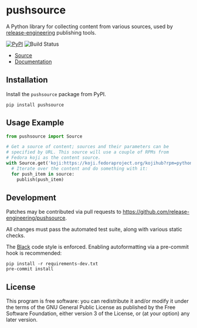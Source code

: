 pushsource
==========

A Python library for collecting content from various sources, used by
[release-engineering](https://github.com/release-engineering) publishing tools.

[![PyPI](https://img.shields.io/pypi/v/pushsource)](https://pypi.org/project/pushsource/)
![Build Status](https://github.com/release-engineering/pushsource/actions/workflows/tox-test.yml/badge.svg)

- [Source](https://github.com/release-engineering/pushsource)
- [Documentation](https://release-engineering.github.io/pushsource/)


Installation
------------

Install the `pushsource` package from PyPI.

```
pip install pushsource
```


Usage Example
-------------

```python
from pushsource import Source

# Get a source of content; sources and their parameters can be
# specified by URL. This source will use a couple of RPMs from
# Fedora koji as the content source.
with Source.get('koji:https://koji.fedoraproject.org/kojihub?rpm=python3-3.7.5-2.fc31.x86_64.rpm,python3-3.7.5-2.fc31.src.rpm') as source:
  # Iterate over the content and do something with it:
  for push_item in source:
    publish(push_item)
```

Development
-----------

Patches may be contributed via pull requests to
https://github.com/release-engineering/pushsource.

All changes must pass the automated test suite, along with various static
checks.

The [Black](https://black.readthedocs.io/) code style is enforced.
Enabling autoformatting via a pre-commit hook is recommended:

```
pip install -r requirements-dev.txt
pre-commit install
```

License
-------

This program is free software: you can redistribute it and/or modify
it under the terms of the GNU General Public License as published by
the Free Software Foundation, either version 3 of the License, or
(at your option) any later version.
